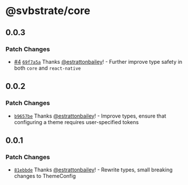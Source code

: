 # @svbstrate/core

## 0.0.3

### Patch Changes

- [#4](https://github.com/front-of-house/svbstrate/pull/4) [`69f7a5a`](https://github.com/front-of-house/svbstrate/commit/69f7a5addc6febb158d17f159fec0e1c1efaf981) Thanks [@estrattonbailey](https://github.com/estrattonbailey)! - Further improve type safety in both `core` and `react-native`

## 0.0.2

### Patch Changes

- [`b9657be`](https://github.com/front-of-house/svbstrate/commit/b9657be1b8780dd92ac56fc7eb6038190daae338) Thanks [@estrattonbailey](https://github.com/estrattonbailey)! - Improve types, ensure that configuring a theme requires user-specified tokens

## 0.0.1

### Patch Changes

- [`81ebbde`](https://github.com/front-of-house/svbstrate/commit/81ebbde57b7d7959576d9de64ab5d43965f72d40) Thanks [@estrattonbailey](https://github.com/estrattonbailey)! - Rewrite types, small breaking changes to ThemeConfig
